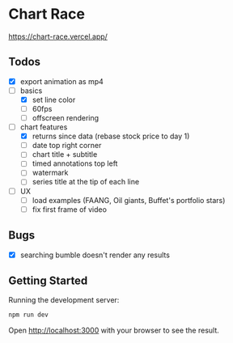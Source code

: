 # Chart Race

https://chart-race.vercel.app/

## Todos

- [x] export animation as mp4
- [ ] basics
  - [x] set line color
  - [ ] 60fps
  - [ ] offscreen rendering
- [ ] chart features
  - [x] returns since data (rebase stock price to day 1)
  - [ ] date top right corner
  - [ ] chart title + subtitle
  - [ ] timed annotations top left
  - [ ] watermark
  - [ ] series title at the tip of each line
- [ ] UX
  - [ ] load examples (FAANG, Oil giants, Buffet's portfolio stars)
  - [ ] fix first frame of video

## Bugs

- [x] searching bumble doesn't render any results

## Getting Started

Running the development server:

```bash
npm run dev
```

Open [http://localhost:3000](http://localhost:3000) with your browser to see the result.

